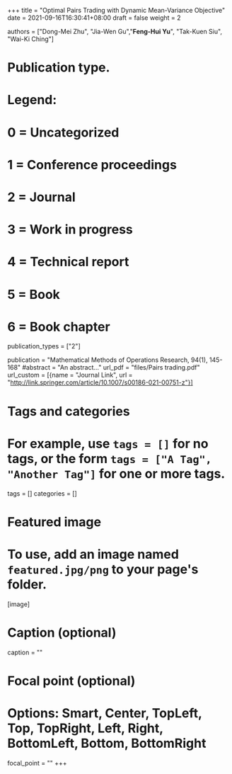 +++
title = "Optimal Pairs Trading with Dynamic Mean-Variance Objective"
date = 2021-09-16T16:30:41+08:00
draft = false
weight = 2

authors = ["Dong-Mei Zhu", "Jia-Wen Gu","**Feng-Hui Yu**",  "Tak-Kuen Siu", "Wai-Ki Ching"]

# Publication type.
# Legend:
# 0 = Uncategorized
# 1 = Conference proceedings
# 2 = Journal
# 3 = Work in progress
# 4 = Technical report
# 5 = Book
# 6 = Book chapter
publication_types = ["2"]

publication = "Mathematical Methods of Operations Research, 94(1), 145-168"
#abstract = "An abstract..."
url_pdf = "files/Pairs trading.pdf"
url_custom = [{name = "Journal Link", url = "http://link.springer.com/article/10.1007/s00186-021-00751-z"}]

# Tags and categories
# For example, use `tags = []` for no tags, or the form `tags = ["A Tag", "Another Tag"]` for one or more tags.
tags = []
categories = []

# Featured image
# To use, add an image named `featured.jpg/png` to your page's folder. 
[image]
  # Caption (optional)
  caption = ""

  # Focal point (optional)
  # Options: Smart, Center, TopLeft, Top, TopRight, Left, Right, BottomLeft, Bottom, BottomRight
  focal_point = ""
+++
